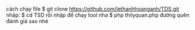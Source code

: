 cách chạy file 
$ git clone https://github.com/lethanhhoanganh/TDS.git
nhập:
$ cd TSD
rồi nhập để chạy tool nha 
$ php thilyquan.php
đường quên đánh giá sao nhé 
